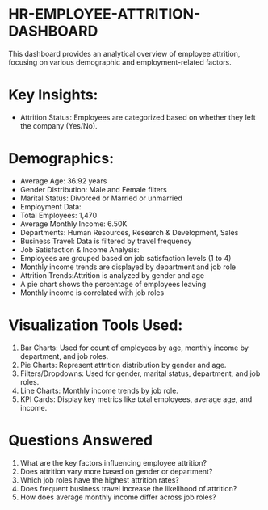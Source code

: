 # HR-EMPLOYEE-ATTRITION-DASHBOARD

This dashboard provides an analytical overview of employee attrition, focusing on various demographic and employment-related factors.

# Key Insights:
- Attrition Status: Employees are categorized based on whether they left the company (Yes/No).
# Demographics:
- Average Age: 36.92 years
- Gender Distribution: Male and Female filters
- Marital Status: Divorced or Married or unmarried
- Employment Data:
- Total Employees: 1,470
- Average Monthly Income: 6.50K
- Departments: Human Resources, Research & Development, Sales
- Business Travel: Data is filtered by travel frequency
- Job Satisfaction & Income Analysis:
- Employees are grouped based on job satisfaction levels (1 to 4)
- Monthly income trends are displayed by department and job role
- Attrition Trends:Attrition is analyzed by gender and age
- A pie chart shows the percentage of employees leaving
- Monthly income is correlated with job roles

# Visualization Tools Used:

1. Bar Charts: Used for count of employees by age, monthly income by department, and job roles.
2. Pie Charts: Represent attrition distribution by gender and age.
3. Filters/Dropdowns: Used for gender, marital status, department, and job roles.
4. Line Charts: Monthly income trends by job role.
5. KPI Cards: Display key metrics like total employees, average age, and income.

# Questions Answered
1. What are the key factors influencing employee attrition?
2. Does attrition vary more based on gender or department?
3. Which job roles have the highest attrition rates?
4. Does frequent business travel increase the likelihood of attrition?
5. How does average monthly income differ across job roles?

